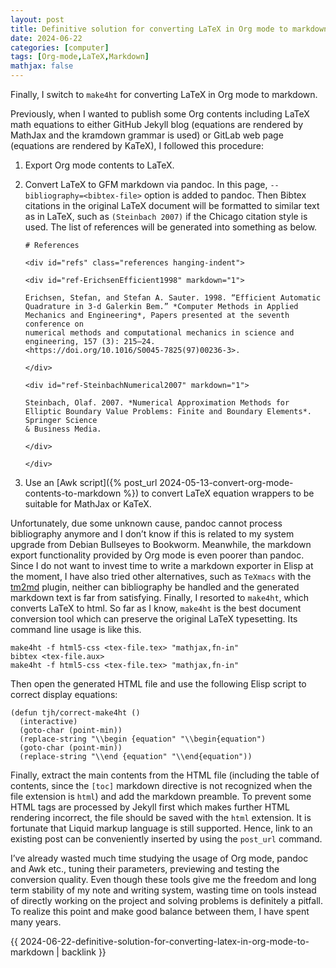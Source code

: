 ```yaml
---
layout: post
title: Definitive solution for converting LaTeX in Org mode to markdown
date: 2024-06-22
categories: [computer]
tags: [Org-mode,LaTeX,Markdown]
mathjax: false
---
```


Finally, I switch to `make4ht` for converting LaTeX in Org mode to markdown.

Previously, when I wanted to publish some Org contents including LaTeX math equations to either GitHub Jekyll blog (equations are rendered by MathJax and the kramdown grammar is used) or GitLab web page (equations are rendered by KaTeX), I followed this procedure:

1.  Export Org mode contents to LaTeX.
2.  Convert LaTeX to GFM markdown via pandoc. In this page, `--bibliography=<bibtex-file>` option is added to pandoc. Then Bibtex citations in the original LaTeX document will be formatted to similar text as in LaTeX, such as `(Steinbach 2007)` if the Chicago citation style is used. The list of references will be generated into something as below.
    
    ```text
    # References
    
    <div id="refs" class="references hanging-indent">
    
    <div id="ref-ErichsenEfficient1998" markdown="1">
    
    Erichsen, Stefan, and Stefan A. Sauter. 1998. “Efficient Automatic
    Quadrature in 3-d Galerkin Bem.” *Computer Methods in Applied Mechanics and Engineering*, Papers presented at the seventh conference on
    numerical methods and computational mechanics in science and
    engineering, 157 (3): 215–24.
    <https://doi.org/10.1016/S0045-7825(97)00236-3>.
    
    </div>
    
    <div id="ref-SteinbachNumerical2007" markdown="1">
    
    Steinbach, Olaf. 2007. *Numerical Approximation Methods for Elliptic Boundary Value Problems: Finite and Boundary Elements*. Springer Science
    & Business Media.
    
    </div>
    
    </div>
    ```
3.  Use an [Awk script]({% post_url 2024-05-13-convert-org-mode-contents-to-markdown %}) to convert LaTeX equation wrappers to be suitable for MathJax or KaTeX.

Unfortunately, due some unknown cause, pandoc cannot process bibliography anymore and I don&rsquo;t know if this is related to my system upgrade from Debian Bullseyes to Bookworm. Meanwhile, the markdown export functionality provided by Org mode is even poorer than pandoc. Since I do not want to invest time to write a markdown exporter in Elisp at the moment, I have also tried other alternatives, such as `TeXmacs` with the [tm2md](https://github.com/PikachuHy/texmacs-converter-tm2md/tree/master) plugin, neither can bibliography be handled and the generated markdown text is far from satisfying. Finally, I resorted to `make4ht`, which converts LaTeX to html. So far as I know, `make4ht` is the best document conversion tool which can preserve the original LaTeX typesetting. Its command line usage is like this.

```text
make4ht -f html5-css <tex-file.tex> "mathjax,fn-in"
bibtex <tex-file.aux>
make4ht -f html5-css <tex-file.tex> "mathjax,fn-in"
```

Then open the generated HTML file and use the following Elisp script to correct display equations:

```elisp
(defun tjh/correct-make4ht ()
  (interactive)
  (goto-char (point-min))
  (replace-string "\\begin {equation" "\\begin{equation")
  (goto-char (point-min))
  (replace-string "\\end {equation" "\\end{equation"))
```

Finally, extract the main contents from the HTML file (including the table of contents, since the `[toc]` markdown directive is not recognized when the file extension is `html`) and add the markdown preamble. To prevent some HTML tags are processed by Jekyll first which makes further HTML rendering incorrect, the file should be saved with the `html` extension. It is fortunate that Liquid markup language is still supported. Hence, link to an existing post can be conveniently inserted by using the `post_url` command.

I&rsquo;ve already wasted much time studying the usage of Org mode, pandoc and Awk etc., tuning their parameters, previewing and testing the conversion quality. Even though these tools give me the freedom and long term stability of my note and writing system, wasting time on tools instead of directly working on the project and solving problems is definitely a pitfall. To realize this point and make good balance between them, I have spent many years.

{{ 2024-06-22-definitive-solution-for-converting-latex-in-org-mode-to-markdown | backlink }}
